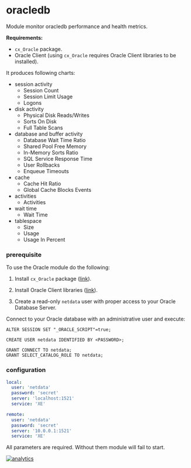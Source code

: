 # oracledb

Module monitor oracledb performance and health metrics.

**Requirements:**
 - `cx_Oracle` package.
 - Oracle Client (using `cx_Oracle` requires Oracle Client libraries to be installed).

It produces following charts:
 - session activity
   - Session Count
   - Session Limit Usage
   - Logons
 - disk activity
   - Physical Disk Reads/Writes
   - Sorts On Disk
   - Full Table Scans
 - database and buffer activity
   - Database Wait Time Ratio
   - Shared Pool Free Memory
   - In-Memory Sorts Ratio
   - SQL Service Response Time
   - User Rollbacks
   - Enqueue Timeouts
 - cache
   - Cache Hit Ratio
   - Global Cache Blocks Events
 - activities
   - Activities
 - wait time
   - Wait Time
 - tablespace
   - Size
   - Usage
   - Usage In Percent

### prerequisite

To use the Oracle module do the following:

1. Install `cx_Oracle` package ([link](https://cx-oracle.readthedocs.io/en/latest/installation.html#install-cx-oracle)).

2. Install Oracle Client libraries ([link](https://cx-oracle.readthedocs.io/en/latest/installation.html#install-oracle-client)).

3. Create a read-only `netdata` user with proper access to your Oracle Database Server.

Connect to your Oracle database with an administrative user and execute:

```
ALTER SESSION SET "_ORACLE_SCRIPT"=true;

CREATE USER netdata IDENTIFIED BY <PASSWORD>;

GRANT CONNECT TO netdata;
GRANT SELECT_CATALOG_ROLE TO netdata;

``` 

### configuration

```yaml
local:
  user: 'netdata'
  password: 'secret'
  server: 'localhost:1521'
  service: 'XE'

remote:
  user: 'netdata'
  password: 'secret'
  server: '10.0.0.1:1521'
  service: 'XE'
```

All parameters are required. Without them module will fail to start.

[![analytics](https://www.google-analytics.com/collect?v=1&aip=1&t=pageview&_s=1&ds=github&dr=https%3A%2F%2Fgithub.com%2Fnetdata%2Fnetdata&dl=https%3A%2F%2Fmy-netdata.io%2Fgithub%2Fcollectors%2Fpython.d.plugin%2Foracledb%2FREADME&_u=MAC~&cid=5792dfd7-8dc4-476b-af31-da2fdb9f93d2&tid=UA-64295674-3)]()
